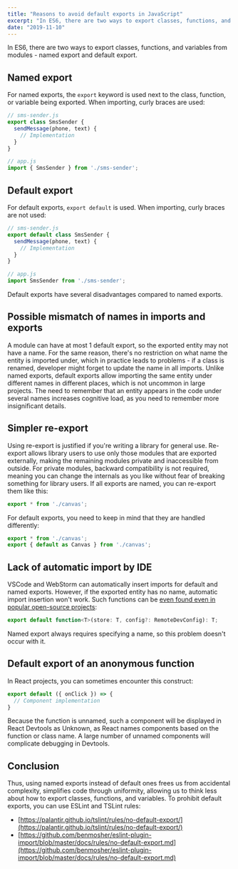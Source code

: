 ```yaml
---
title: "Reasons to avoid default exports in JavaScript"
excerpt: "In ES6, there are two ways to export classes, functions, and variables from modules - named export and default export. Default exports have several disadvantages compared to named exports."
date: "2019-11-10"
---
```


In ES6, there are two ways to export classes, functions, and variables from modules - named export and default export.

## Named export

For named exports, the `export` keyword is used next to the class, function, or variable being exported. When importing, curly braces are used:

```javascript
// sms-sender.js
export class SmsSender {
  sendMessage(phone, text) {
    // Implementation
  }
}
```

```javascript
// app.js
import { SmsSender } from './sms-sender';
```

## Default export

For default exports, `export default` is used. When importing, curly braces are not used:

```javascript
// sms-sender.js
export default class SmsSender {
  sendMessage(phone, text) {
    // Implementation
  }
}
```

```javascript
// app.js
import SmsSender from './sms-sender';
```

Default exports have several disadvantages compared to named exports.

## Possible mismatch of names in imports and exports

A module can have at most 1 default export, so the exported entity may not have a name. For the same reason, there's no restriction on what name the entity is imported under, which in practice leads to problems - if a class is renamed, developer might forget to update the name in all imports. Unlike named exports, default exports allow importing the same entity under different names in different places, which is not uncommon in large projects. The need to remember that an entity appears in the code under several names increases cognitive load, as you need to remember more insignificant details.

## Simpler re-export

Using re-export is justified if you're writing a library for general use. Re-export allows library users to use only those modules that are exported externally, making the remaining modules private and inaccessible from outside. For private modules, backward compatibility is not required, meaning you can change the internals as you like without fear of breaking something for library users. If all exports are named, you can re-export them like this:

```javascript
export * from './canvas';
```

For default exports, you need to keep in mind that they are handled differently:

```javascript
export * from './canvas';
export { default as Canvas } from './canvas';
```

## Lack of automatic import by IDE

VSCode and WebStorm can automatically insert imports for default and named exports. However, if the exported entity has no name, automatic import insertion won't work. Such functions can be [even found even in popular open-source projects](https://github.com/zalmoxisus/mobx-remotedev/blob/master/index.d.ts#L12):

```typescript
export default function<T>(store: T, config?: RemoteDevConfig): T;
```

Named export always requires specifying a name, so this problem doesn't occur with it.

## Default export of an anonymous function

In React projects, you can sometimes encounter this construct:

```javascript
export default ({ onClick }) => {
  // Component implementation
}
```

Because the function is unnamed, such a component will be displayed in React Devtools as Unknown, as React names components based on the function or class name. A large number of unnamed components will complicate debugging in Devtools.

## Conclusion

Thus, using named exports instead of default ones frees us from accidental complexity, simplifies code through uniformity, allowing us to think less about how to export classes, functions, and variables. To prohibit default exports, you can use ESLint and TSLint rules:

- [https://palantir.github.io/tslint/rules/no-default-export/](https://palantir.github.io/tslint/rules/no-default-export/)
- [https://github.com/benmosher/eslint-plugin-import/blob/master/docs/rules/no-default-export.md](https://github.com/benmosher/eslint-plugin-import/blob/master/docs/rules/no-default-export.md)
